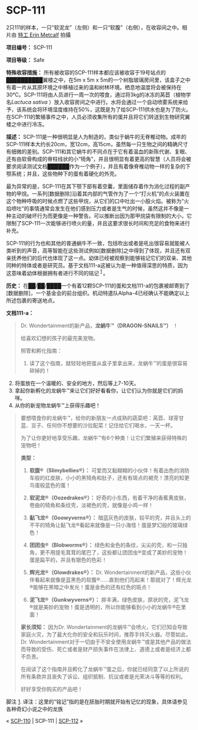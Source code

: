 # SCP-111
                        




2只111的样本，一只“软泥龙”（左侧）和一只“软腹”（右侧），在收容间之中。相片由 [特工 Erin Metcalf](http://eirewolfcreations.deviantart.com) 拍攝



**项目编号：** SCP-111

**项目等级：** Safe

**特殊收容措施：** 所有被收容的SCP-111样本都应该被收容于19号站点的██████████翼楼之中，在5m x 5m x 5m的一个树脂玻璃房间里，该盒子之中有着一片从其原环境之中移植过来的温和树林环境。栖息地温度将会被保持在30℃。SCP-111将由人员进行一周一次的喂食，通过将3kg的冰冻的莴苣（植物学名*Lactuca sativa* ）放入收容房间之中进行。水将会通过一个自动喷雾系统来给予，该系统会将环境湿度维持在50%，这既是为了给SCP-111供水也是为了防火。在SCP-111的繁殖事件之中，人员必须收集所有的蛋并且将它们转送到生物研究翼楼之中进行冷冻。

**描述：** SCP-111是一种很明显是人为制造的，类似于蜗牛的无脊椎动物。成年的SCP-111样本大约长20cm，宽12cm，高15cm，虽然每一只生物之间的精确尺寸有细微的差别。SCP-111和其它蜗牛的不同点在于它有着温血的新陈代谢、复眼、还有由软骨构成的脊柱线状的小“犄角”，并且很明显有着更高的智慧（人员将会被要求阅读测试文档██████作为一个例子），并且有着像脊椎动物一样的复杂的下颚系统；并且，这些物种下的蛋有着硬化的外壳。

最为异常的是，SCP-111在其下颚下部有着空囊，里面储存着作为消化过程的副产物的甲烷。一系列[数据删除]沿着其内部的气管作为了一个“打火机”的点火装置在这个物种呼吸的时候点燃了这些甲烷，从它们的口中吐出一小股火焰。被称为“火焰喷吐”的事情通常会发生在他们感到压力或者是生气的时候，虽然这并不像是一种主动的破坏行为而更像是一种警告。可以推断出因为那甲烷袋有限制的大小，它限制了SCP-111一次能够进行喷火的量，并且这要求很长时间和充足的食物来进行补充。

SCP-111的行为也和其他的普通蜗牛不一致，包括吹出或者是吼出很容易就能被人类听到的声音，高等智能在这些测试例如[数据删除]之中得到了体现，并且还有双亲抚养他们的后代也体现了这一点。幼体已经被观察到能够铭记它们的双亲、其他同种的特体或者是研究员。基于文档111-a这被认为是一种值得深思的特质，因为这意味着幼体根据拥有者进行不同的铭记<sup class='footnoteref'>
 <a shape='rect' class='footnoteref' id='footnoteref-1' href='javascript:;' onclick='WIKIDOT.page.utils.scrollToReference(&apos;footnote-1&apos;)'>1</a>
</sup>。

**历史：** 在██/██/████一个有着12颗SCP-111的蛋和文档111-a的包裹被邮寄到了[数据删除]，一个基金会的前台组织。机动特遣队Alpha-4已经确认不能确定以上所述包裹的寄送地点。

**文档111-a：** 


> Dr. Wondertainment的新产品，**龙蜗牛™（DRAGON-SNAILS™）** ！
> 
> 给喜欢幻想的孩子的最完美宠物。
> 
> 照管和孵化指南：
> 
> 1. 读了这个指南，就轻轻地把蛋从盒子里拿出来，龙蜗牛™的蛋是很容易碎掉的！
2. 将蛋放在一个温暖的、安全的地方，然后等上7-10天。
3. 拿起你新孵化的龙蜗牛™来让它们好好看看你，让它们认为你就是它们的妈咪。
4. 从你的新宠物龙蜗牛™上获得乐趣吧！
> 
> 要想喂食你的龙蜗牛™，给你的新朋友一点成熟的蔬菜吧：莴苣、球芽甘蓝、豆子、任何你不想要的沙拉配菜！记住给它们喝水，一天一杯。
> 
> 为了让你更好地享受乐趣，龙蜗牛™有6个种类！让它们繁殖来获得特殊的宠物吧！
> 
> **类型：** 
> 
> 1. **软腹®（Slimybellies®）：** 可爱而又黏糊糊的小伙伴！有着出色的消防车般的红皮肤，小小的黑犄角和肚子，还有有斑点的褐壳！漂亮的知更鸟蛋般蓝色的蛋！
> 
> 2. **软泥龙®（Oozedrakes®）：** 好奇的小东西，有着干净的香蕉黄皮肤，卷曲的犄角和条纹壳，淡褐色的壳，就像是小鸡一样！
> 
> 3. **黏飞龙®（Goowyverns®）：** 暗蓝灰色的皮肤，较平的壳，并且头上的不平的犄角让黏飞龙®看起来就像是一只小海怪！蛋是梦幻般的玻璃绿色！
> 
> 4. **团团虫®（Blobworms®）：** 绿色和金色的条纹，尖尖的壳，和一只独角，更不用提毛茸茸的尾巴了，这些都让团团虫®变成了美妙的宠物！蛋是扁平的，并且有银色的色彩！
> 
> 5. **辉光龙®（Glowdrakes®）：** Dr. Wondertainment的新产品，这些小伙伴看起来就像是蓝黑色的软腹®……直到他们亮起来！那就对了！辉光龙®能够在黑暗之中发光！蛋是金色的还有红色的斑点！
> 
> 6. **泥飞龙®（Gunkwyverns®）：** 胖丰满，绿色皮肤，原状的壳，泥飞龙®就是美妙的宠物！蛋是透明的，所以你能够看到小小的龙蜗牛®在里面！
> 
> **家长须知：** 因为Dr. Wondertainment的龙蜗牛™会喷火，它们已知会导致家庭火灾，为了最大化你的安全和玩乐时间，推荐手持灭火器。尽管如此，Dr. Wondertainment对于一切由于不安全使用龙蜗牛™或是其他产品的做法而导致的受伤、死亡或者是财产损失事件在法律上、道德上或者是经济上都不负责。
> 
> 在阅读了这个指南并且孵化了龙蜗牛™蛋之后，你就已经同意了以上所说的所有条款并且丧失了诉讼、组织抵制、抗议或者是光荣决斗等等的权利。
> 
> 好好享受你购买的产品吧！
> 


脚注
<a shape='rect' href='javascript:;' onclick='WIKIDOT.page.utils.scrollToReference(&apos;footnoteref-1&apos;)'>1</a>. 译注：这里的“铭记”指的是在胚胎时期就开始有记忆的现象，具体请参见各种奇幻小说之中的龙族



« [SCP-110](/scp-110) | SCP-111 | [SCP-112](/scp-112) »





                    